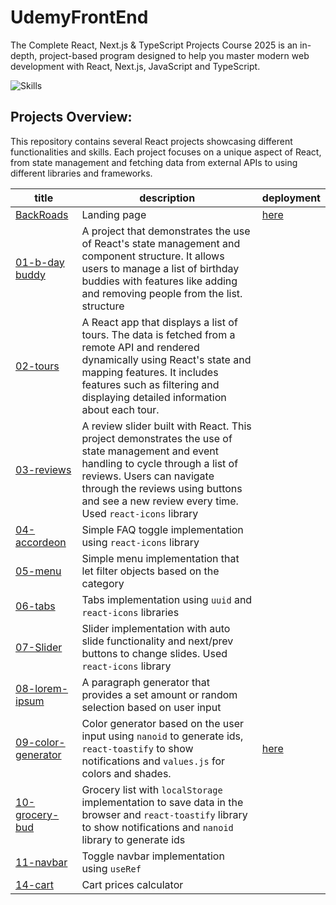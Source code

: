# UdemyFrontEnd

The Complete React, Next.js & TypeScript Projects Course 2025 is an in-depth, project-based program designed to help you master modern web development with React, Next.js, JavaScript and TypeScript.

![Skills](https://skillicons.dev/icons?i=javascript,react)

## Projects Overview:

This repository contains several React projects showcasing different functionalities and skills. Each project focuses on a unique aspect of React, from state management and fetching data from external APIs to using different libraries and frameworks.

| title                                                            | description                                                                                                                                                                                                                                                     | deployment                                            |
| ---------------------------------------------------------------- | --------------------------------------------------------------------------------------------------------------------------------------------------------------------------------------------------------------------------------------------------------------- | ----------------------------------------------------- |
| [BackRoads](./BackRoads/)                                        | Landing page                                                                                                                                                                                                                                                    | [here](https://elaborate-tartufo-5e2355.netlify.app/) |
| [01-b-day buddy](./fundamental_projects/01-birthday-buddy/)      | A project that demonstrates the use of React's state management and component structure. It allows users to manage a list of birthday buddies with features like adding and removing people from the list. structure                                            |                                                       |
| [02-tours](./fundamental_projects/02-tours/)                     | A React app that displays a list of tours. The data is fetched from a remote API and rendered dynamically using React's state and mapping features. It includes features such as filtering and displaying detailed information about each tour.                 |
| [03-reviews](./fundamental_projects/03-reviews/)                 | A review slider built with React. This project demonstrates the use of state management and event handling to cycle through a list of reviews. Users can navigate through the reviews using buttons and see a new review every time. Used `react-icons` library |
| [04-accordeon](./fundamental_projects/04-accordeon/)             | Simple FAQ toggle implementation using `react-icons` library                                                                                                                                                                                                    |                                                       |
| [05-menu](./fundamental_projects/05-manu/)                       | Simple menu implementation that let filter objects based on the category                                                                                                                                                                                        |                                                       |
| [06-tabs](./fundamental_projects/06-tabs/)                       | Tabs implementation using `uuid` and `react-icons` libraries                                                                                                                                                                                                    |
| [07-Slider](./fundamental_projects/07-slider/)                   | Slider implementation with auto slide functionality and next/prev buttons to change slides. Used `react-icons` library                                                                                                                                          |
| [08-lorem-ipsum](./fundamental_projects/08-lorem-ipsum)          | A paragraph generator that provides a set amount or random selection based on user input                                                                                                                                                                        |                                                       |
| [09-color-generator](./fundamental_projects/09-color-generator/) | Color generator based on the user input using `nanoid` to generate ids, `react-toastify` to show notifications and `values.js` for colors and shades.                                                                                                           | [here](https://colorpaletegenerator3000.netlify.app/) |
| [10-grocery-bud](./fundamental_projects/10-grocery-bud/)         | Grocery list with `localStorage` implementation to save data in the browser and `react-toastify` library to show notifications and `nanoid` library to generate ids                                                                                             |                                                       |
| [11-navbar](./fundamental_projects/11-navbar/)                   | Toggle navbar implementation using `useRef`                                                                                                                                                                                                                     |                                                       |
| [14-cart](./fundamental_projects/14-cart/)                       | Cart prices calculator                                                                                                                                                                                                                                          |                                                       |
